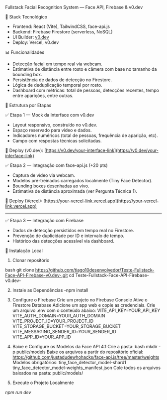 Fullstack Facial Recognition System — Face API, Firebase & v0.dev

 🧰 Stack Tecnológico

- Frontend: React (Vite), TailwindCSS, face-api.js
- Backend: Firebase Firestore (serverless, NoSQL)
- UI Builder: [v0.dev](https://v0.dev)
- Deploy: Vercel, v0.dev


 📊 Funcionalidades

- Detecção facial em tempo real via webcam.
- Estimativa de distância entre rosto e câmera com base no tamanho da bounding box.
- Persistência de dados de detecção no Firestore.
- Lógica de deduplicação temporal por rosto.
- Dashboard com métricas: total de pessoas, detecções recentes, tempo entre aparições, entre outras.


 🔢 Estrutura por Etapas

 ✅ Etapa 1 — Mock da Interface com v0.dev 

- Layout responsivo, construído no v0.dev.
- Espaço reservado para vídeo e dados.
- Indicadores numéricos (total de pessoas, frequência de aparição, etc).
- Campo com respostas técnicas solicitadas.

🔗 Deploy (v0.dev): [https://v0.dev/your-interface-link](https://v0.dev/your-interface-link)


 ✅ Etapa 2 — Integração com face-api.js (+20 pts)

- Captura de vídeo via webcam.
- Modelos pré-treinados carregados localmente (Tiny Face Detector).
- Bounding boxes desenhadas ao vivo.
- Estimativa de distância aproximada (ver Pergunta Técnica 1).

🔗 Deploy (Vercel): [https://your-vercel-link.vercel.app](https://your-vercel-link.vercel.app)

---

 ✅ Etapa 3 — Integração com Firebase 

- Dados de detecção persistidos em tempo real no Firestore.
- Prevenção de duplicidade por ID e intervalo de tempo.
- Histórico das detecções acessível via dashboard.



 📂 Instalação Local

 1. Clonar repositório

bash
git clone https://github.com/tiago10desenvolvedor/Teste-Fullstack-Face-API-Firebase-v0.dev-.git
cd Teste-Fullstack-Face-API-Firebase-v0.dev-

2.  Instale as Dependências
-npm install

3.  Configure o Firebase
Crie um projeto no Firebase Console
Ative o Firestore Database
Adicione um app web e copie as credenciais.
Crie um arquivo .env com o conteúdo abaixo:
VITE_API_KEY=YOUR_API_KEY
VITE_AUTH_DOMAIN=YOUR_AUTH_DOMAIN
VITE_PROJECT_ID=YOUR_PROJECT_ID
VITE_STORAGE_BUCKET=YOUR_STORAGE_BUCKET
VITE_MESSAGING_SENDER_ID=YOUR_SENDER_ID
VITE_APP_ID=YOUR_APP_ID

4. Baixe e Configure os Modelos da Face API
4.1 Crie a pasta:
bash
mkdir -p public/models
Baixe os arquivos a partir do repositório oficial:
https://github.com/justadudewhohacks/face-api.js/tree/master/weights
Modelos obrigatórios:
tiny_face_detector_model-shard1
tiny_face_detector_model-weights_manifest.json
Cole todos os arquivos baixados na pasta: public/models/

5. Execute o Projeto Localmente

  *npm run dev*

